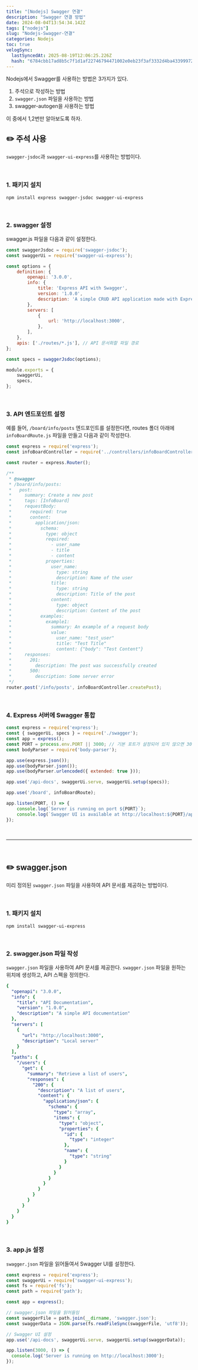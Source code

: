```yaml
---
title: "[Nodejs] Swagger 연결"
description: "Swagger 연결 방법"
date: 2024-08-04T13:54:34.142Z
tags: ["nodejs"]
slug: "Nodejs-Swagger-연결"
categories: Nodejs
toc: true
velogSync:
  lastSyncedAt: 2025-08-19T12:06:25.226Z
  hash: "6784cbb17ad8b5c7f1d1af22746794471002e0eb23f3af3332d4ba4339997257"
---
```


Nodejs에서 Swagger를 사용하는 방법은 3가지가 있다.

1. 주석으로 작성하는 방법
2. ```swagger.json``` 파일을 사용하는 방법
3. swagger-autogen을 사용하는 방법

이 중에서 1,2번만 알아보도록 하자.

## ✏️ 주석 사용
```swagger-jsdoc```과 ```swagger-ui-express```를 사용하는 방법이다.

<br>

### 1. 패키지 설치
```
npm install express swagger-jsdoc swagger-ui-express
```

<br>

### 2. swagger 설정
swagger.js 파일을 다음과 같이 설정한다.
```javascript
const swaggerJsdoc = require('swagger-jsdoc');
const swaggerUi = require('swagger-ui-express');

const options = {
    definition: {
        openapi: '3.0.0',
        info: {
            title: 'Express API with Swagger',
            version: '1.0.0',
            description: 'A simple CRUD API application made with Express and documented with Swagger',
        },
        servers: [
            {
                url: 'http://localhost:3000',
            },
        ],
    },
    apis: ['./routes/*.js'], // API 문서화할 파일 경로
};

const specs = swaggerJsdoc(options);

module.exports = {
    swaggerUi,
    specs,
};
```

<br>

### 3. API 엔드포인트 설정
예를 들어, ```/board/info/posts``` 엔드포인트를 설정한다면, routes 폴더 아래에 ```infoBoardRoute.js``` 파일을 만들고 다음과 같이 작성한다.
```javascript
const express = require('express');
const infoBoardController = require('../controllers/infoBoardController');

const router = express.Router();

/**
 * @swagger
 * /board/info/posts:
 *   post:
 *     summary: Create a new post
 *     tags: [InfoBoard]
 *     requestBody:
 *       required: true
 *       content:
 *         application/json:
 *           schema:
 *             type: object
 *             required:
 *               - user_name
 *               - title
 *               - content
 *             properties:
 *               user_name:
 *                 type: string
 *                 description: Name of the user
 *               title:
 *                 type: string
 *                 description: Title of the post
 *               content:
 *                 type: object
 *                 description: Content of the post
 *           examples:
 *             example1:
 *               summary: An example of a request body
 *               value:
 *                 user_name: "test_user"
 *                 title: "Test Title"
 *                 content: {"body": "Test Content"}
 *     responses:
 *       201:
 *         description: The post was successfully created
 *       500:
 *         description: Some server error
 */
router.post('/info/posts', infoBoardController.createPost);
```

<br>

### 4. Express 서버에 Swagger 통합
```javascript
const express = require('express');
const { swaggerUi, specs } = require('./swagger');
const app = express();
const PORT = process.env.PORT || 3000; // 기본 포트가 설정되어 있지 않으면 3000번 포트로 설정
const bodyParser = require('body-parser');

app.use(express.json());
app.use(bodyParser.json());
app.use(bodyParser.urlencoded({ extended: true }));

app.use('/api-docs', swaggerUi.serve, swaggerUi.setup(specs));

app.use('/board', infoBoardRoute);

app.listen(PORT, () => {
    console.log(`Server is running on port ${PORT}`);
    console.log(`Swagger UI is available at http://localhost:${PORT}/api-docs`);
});
```

<br>

---

<br>

## ✏️ swagger.json
미리 정의된 ```swagger.json``` 파일을 사용하여 API 문서를 제공하는 방법이다.

<br>

### 1. 패키지 설치
```shell
npm install swagger-ui-express
```

<br>

### 2. swagger.json 파일 작성
```swagger.json``` 파일을 사용하여 API 문서를 제공한다.
```swagger.json``` 파일을 원하는 위치에 생성하고, API 스펙을 정의한다.

```yml
{
  "openapi": "3.0.0",
  "info": {
    "title": "API Documentation",
    "version": "1.0.0",
    "description": "A simple API documentation"
  },
  "servers": [
    {
      "url": "http://localhost:3000",
      "description": "Local server"
    }
  ],
  "paths": {
    "/users": {
      "get": {
        "summary": "Retrieve a list of users",
        "responses": {
          "200": {
            "description": "A list of users",
            "content": {
              "application/json": {
                "schema": {
                  "type": "array",
                  "items": {
                    "type": "object",
                    "properties": {
                      "id": {
                        "type": "integer"
                      },
                      "name": {
                        "type": "string"
                      }
                    }
                  }
                }
              }
            }
          }
        }
      }
    }
  }
}
```

<br>

### 3. app.js 설정
```swagger.json``` 파일을 읽어들여서 Swagger UI를 설정한다.

```javascript
const express = require('express');
const swaggerUi = require('swagger-ui-express');
const fs = require('fs');
const path = require('path');

const app = express();

// swagger.json 파일을 읽어들임
const swaggerFile = path.join(__dirname, 'swagger.json');
const swaggerData = JSON.parse(fs.readFileSync(swaggerFile, 'utf8'));

// Swagger UI 설정
app.use('/api-docs', swaggerUi.serve, swaggerUi.setup(swaggerData));

app.listen(3000, () => {
  console.log('Server is running on http://localhost:3000');
});

```





